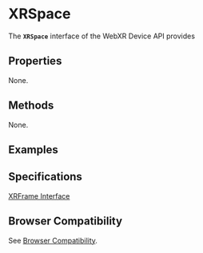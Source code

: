 # XRSpace

The **`XRSpace`** interface of the WebXR Device API provides 

## Properties

None.

## Methods

None.

## Examples



## Specifications

[XRFrame Interface](https://www.w3.org/TR/webxr/#xrspace-interface)

## Browser Compatibility

See [Browser Compatibility](compatibility).
